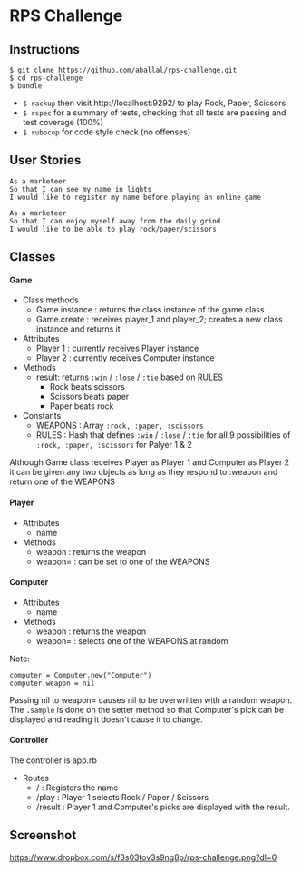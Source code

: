 # RPS Challenge

Instructions
---

```
$ git clone https://github.com/aballal/rps-challenge.git
$ cd rps-challenge
$ bundle
```

- `$ rackup` then visit http://localhost:9292/ to play Rock, Paper, Scissors
- `$ rspec` for a summary of tests, checking that all tests are passing and test coverage (100%)
- `$ rubocop` for code style check (no offenses)


User Stories
---

```
As a marketeer
So that I can see my name in lights
I would like to register my name before playing an online game

As a marketeer
So that I can enjoy myself away from the daily grind
I would like to be able to play rock/paper/scissors
```

Classes
---

#### Game

* Class methods
  * Game.instance : returns the class instance of the game class
  * Game.create : receives player_1 and player_2; creates a new class instance and returns it
* Attributes
  * Player 1 : currently receives Player instance
  * Player 2 : currently receives Computer instance
* Methods
  * result: returns `:win` / `:lose` / `:tie` based on RULES
    - Rock beats scissors
    - Scissors beats paper
    - Paper beats rock
* Constants
  * WEAPONS : Array `:rock, :paper, :scissors`
  * RULES : Hash that defines `:win` / `:lose` / `:tie` for all 9 possibilities of `:rock, :paper, :scissors` for Palyer 1 & 2

Although Game class receives Player as Player 1 and Computer as Player 2 it can be given any two objects as long as they respond to :weapon and return one of the WEAPONS

#### Player

* Attributes
  * name
* Methods
  * weapon : returns the weapon
  * weapon= : can be set to one of the WEAPONS  

#### Computer

* Attributes
  * name
* Methods
  * weapon : returns the weapon
  * weapon= : selects one of the WEAPONS at random

Note:
```
computer = Computer.new("Computer")
computer.weapon = nil
```

Passing nil to weapon= causes nil to be overwritten with a random weapon. The `.sample` is done on the setter method so that Computer's pick can be displayed and reading it doesn't cause it to change.

#### Controller

The controller is app.rb
* Routes
  * / : Registers the name
  * /play : Player 1 selects Rock / Paper / Scissors
  * /result : Player 1 and Computer's picks are displayed with the result.

Screenshot
---

https://www.dropbox.com/s/f3s03tov3s9ng8p/rps-challenge.png?dl=0
